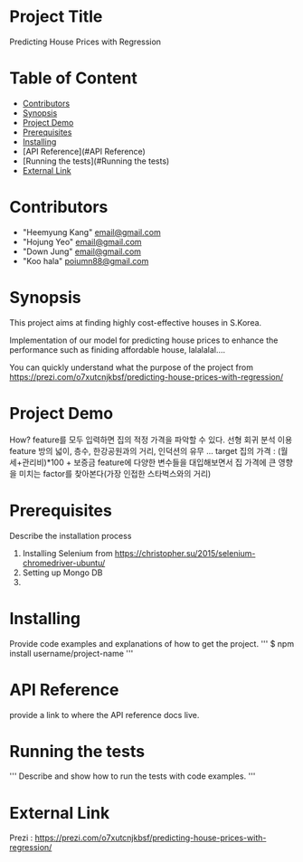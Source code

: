 # Project Title
Predicting House Prices with Regression

# Table of Content

* [Contributors](#Contributors)
* [Synopsis](#Synopsis)
* [Project Demo](#project_demo)
* [Prerequisites](#Prerequisites)
* [Installing](#Installing)
* [API Reference](#API Reference)
* [Running the tests](#Running the tests)
* [External Link](#External_link)

# <a name="Contributors"></a>Contributors
* "Heemyung Kang" <email@gmail.com>
* "Hojung Yeo" <email@gmail.com>
* "Down Jung" <email@gmail.com>
* "Koo hala" <poiumn88@gmail.com>

# <a name="Synopsis"></a>Synopsis
This project aims at finding highly cost-effective houses in S.Korea.

Implementation of our model for predicting house prices to enhance the performance such as finiding affordable house, lalalalal....

You can quickly understand what the purpose of the project from https://prezi.com/o7xutcnjkbsf/predicting-house-prices-with-regression/

# <a name="project_demo"></a>Project Demo
How?
feature를 모두 입력하면 집의 적정 가격을 파악할 수 있다.
선형 회귀 분석 이용
feature
방의 넓이, 층수, 한강공원과의 거리, 인덕션의 유무 ...
target
집의 가격 : (월세+관리비)*100 + 보증금
feature에 다양한 변수들을 대입해보면서 집 가격에 큰 영향을 미치는 factor를 찾아본다(가장 인접한 스타벅스와의 거리)

# <a name="Prerequisites"></a>Prerequisites
Describe the installation process

1. Installing Selenium from https://christopher.su/2015/selenium-chromedriver-ubuntu/
2. Setting up Mongo DB
3. 

# <a name="Installing"></a>Installing
Provide code examples and explanations of how to get the project.
'''
$ npm install username/project-name
'''

# <a name="API Reference"></a>API Reference
provide a link to where the API reference docs live.

# <a name="Running the tests"></a>Running the tests
'''
Describe and show how to run the tests with code examples.
'''

# <a name="External_link"></a>External Link
Prezi : https://prezi.com/o7xutcnjkbsf/predicting-house-prices-with-regression/
